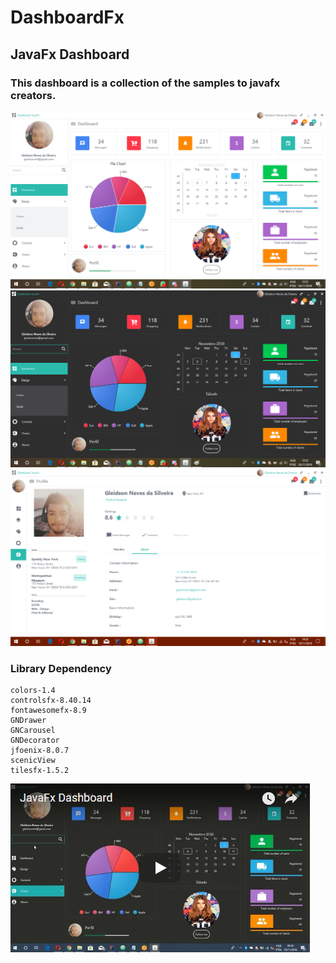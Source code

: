 # DashboardFx
## JavaFx Dashboard
### This dashboard is a collection of the samples to javafx creators.


![Guide](src/com/gn/module/media/dashlight.png)
![Guide](src/com/gn/module/media/dashdark.png)
![Guide](src/com/gn/module/media/profile.png)

### Library Dependency 
    colors-1.4
    controlsfx-8.40.14
    fontawesomefx-8.9
    GNDrawer
    GNCarousel
    GNDecorator
    jfoenix-8.0.7
    scenicView
    tilesfx-1.5.2
   
[![Youtube link](src/com/gn/module/media/youtube.png)](https://youtu.be/hZsYU7UbWmU)
